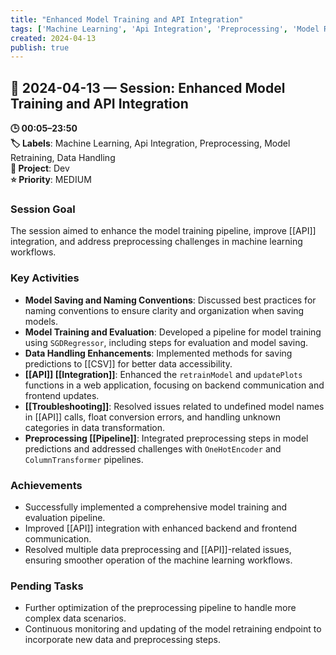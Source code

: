 ```yaml
---
title: "Enhanced Model Training and API Integration"
tags: ['Machine Learning', 'Api Integration', 'Preprocessing', 'Model Retraining', 'Data Handling']
created: 2024-04-13
publish: true
---
```


## 📅 2024-04-13 — Session: Enhanced Model Training and API Integration

**🕒 00:05–23:50**  
**🏷️ Labels**: Machine Learning, Api Integration, Preprocessing, Model Retraining, Data Handling  
**📂 Project**: Dev  
**⭐ Priority**: MEDIUM  


### Session Goal
The session aimed to enhance the model training pipeline, improve [[API]] integration, and address preprocessing challenges in machine learning workflows.

### Key Activities
- **Model Saving and Naming Conventions**: Discussed best practices for naming conventions to ensure clarity and organization when saving models.
- **Model Training and Evaluation**: Developed a pipeline for model training using `SGDRegressor`, including steps for evaluation and model saving.
- **Data Handling Enhancements**: Implemented methods for saving predictions to [[CSV]] for better data accessibility.
- **[[API]] [[Integration]]**: Enhanced the `retrainModel` and `updatePlots` functions in a web application, focusing on backend communication and frontend updates.
- **[[Troubleshooting]]**: Resolved issues related to undefined model names in [[API]] calls, float conversion errors, and handling unknown categories in data transformation.
- **Preprocessing [[Pipeline]]**: Integrated preprocessing steps in model predictions and addressed challenges with `OneHotEncoder` and `ColumnTransformer` pipelines.

### Achievements
- Successfully implemented a comprehensive model training and evaluation pipeline.
- Improved [[API]] integration with enhanced backend and frontend communication.
- Resolved multiple data preprocessing and [[API]]-related issues, ensuring smoother operation of the machine learning workflows.

### Pending Tasks
- Further optimization of the preprocessing pipeline to handle more complex data scenarios.
- Continuous monitoring and updating of the model retraining endpoint to incorporate new data and preprocessing steps.
